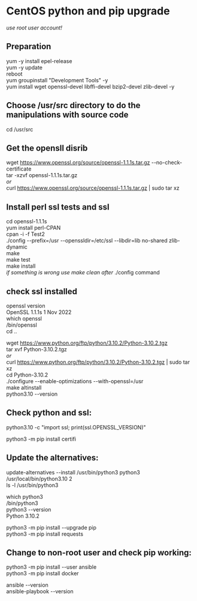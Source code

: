 # CentOS python and pip upgrade
*use root user account!*
## Preparation
yum -y install epel-release <br />
yum -y update <br />
reboot <br />
yum groupinstall "Development Tools" -y <br />
yum install wget openssl-devel libffi-devel bzip2-devel zlib-devel -y <br />

## Choose /usr/src directory to do the manipulations with source code
cd /usr/src

## Get the opensll disrib 
wget https://www.openssl.org/source/openssl-1.1.1s.tar.gz --no-check-certificate <br />
tar -xzvf openssl-1.1.1s.tar.gz <br />
*or* <br />
curl https://www.openssl.org/source/openssl-1.1.1s.tar.gz | sudo tar xz

## Install perl ssl tests and ssl
cd openssl-1.1.1s <br />
yum install perl-CPAN <br />
cpan -i -f Test2 <br />
./config --prefix=/usr --openssldir=/etc/ssl --libdir=lib no-shared zlib-dynamic <br />
make <br />
make test <br />
make install <br />
*if something is wrong use make clean after* ./config command

## check ssl installed
openssl version <br />
OpenSSL 1.1.1s  1 Nov 2022 <br />
which openssl <br />
/bin/openssl <br />
cd ..

wget https://www.python.org/ftp/python/3.10.2/Python-3.10.2.tgz <br />
tar xvf Python-3.10.2.tgz <br />
*or* <br />
curl https://www.python.org/ftp/python/3.10.2/Python-3.10.2.tgz | sudo tar xz <br />
cd Python-3.10.2 <br />
./configure --enable-optimizations --with-openssl=/usr <br />
make altinstall <br />
python3.10 --version


## Check python and ssl:
python3.10 -c "import ssl; print(ssl.OPENSSL_VERSION)"

python3 -m pip install certifi

## Update the alternatives:
update-alternatives --install /usr/bin/python3 python3 /usr/local/bin/python3.10 2 <br />
ls -l /usr/bin/python3

which python3 <br />
/bin/python3 <br />
python3 --version <br />
Python 3.10.2

python3 -m pip install --upgrade pip <br />
python3 -m pip install requests

## Change to non-root user and check pip working:
python3 -m pip install --user ansible <br />
python3 -m pip install docker

ansible --version <br />
ansible-playbook --version
